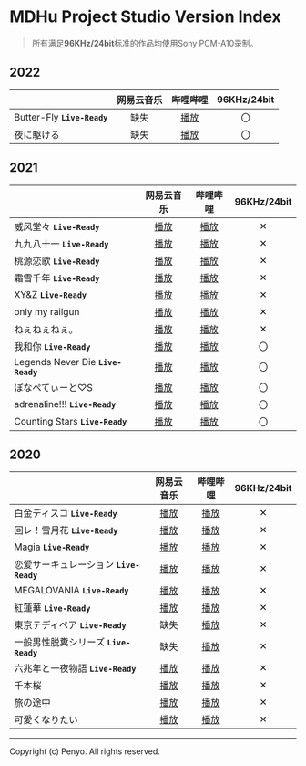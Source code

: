 # MDHu Project Studio Version Index

> 所有满足**96KHz/24bit**标准的作品均使用Sony PCM-A10录制。

## 2022

||网易云音乐|哔哩哔哩|96KHz/24bit|
|-|:-:|:-:|:-:|
|Butter-Fly **`Live-Ready`**|缺失|[播放](https://www.bilibili.com/video/BV1F44y157ko)|〇|
|夜に駆ける|缺失|[播放](https://www.bilibili.com/video/BV15i4y1U7wa)|〇|

## 2021

||网易云音乐|哔哩哔哩|96KHz/24bit|
|-|:-:|:-:|:-:|
|威风堂々 **`Live-Ready`**|[播放](http://music.163.com/song?id=1807099203)|[播放](https://www.bilibili.com/video/BV1vy4y1i7sm)|✕|
|九九八十一 **`Live-Ready`**|[播放](http://music.163.com/song?id=1831366428)|[播放](https://www.bilibili.com/video/BV1bp4y1p7K7)|✕|
|桃源恋歌 **`Live-Ready`**|[播放](http://music.163.com/song?id=1869465596)|[播放](https://www.bilibili.com/video/BV17b4y167Ff)|✕|
|霜雪千年 **`Live-Ready`**|[播放](http://music.163.com/song?id=1869474352)|[播放](https://www.bilibili.com/video/BV18o4y1U7L6)|✕|
|XY&Z **`Live-Ready`**|[播放](http://music.163.com/song?id=1874723685)|[播放](https://www.bilibili.com/video/BV1a44y187zK)|✕|
|only my railgun|[播放](http://music.163.com/song?id=1874753690)|[播放](https://www.bilibili.com/video/BV1664y1a7xq)|✕|
|ねぇねぇねぇ。|[播放](http://music.163.com/song?id=1877043309)|[播放](https://www.bilibili.com/video/BV1C44y1t7fv)|✕|
|我和你 **`Live-Ready`**|[播放](http://music.163.com/song?id=1887369380)|[播放](https://www.bilibili.com/video/BV1VL4y1B7ro)|〇|
|Legends Never Die **`Live-Ready`**|[播放](http://music.163.com/song?id=1887382480)|[播放](https://www.bilibili.com/video/BV1of4y1u7cB)|〇|
|ぼなぺてぃーと♡S|[播放](http://music.163.com/song?id=1888749366)|[播放](https://www.bilibili.com/video/BV1SR4y1t7ne)|〇|
|adrenaline!!! **`Live-Ready`**|[播放](http://music.163.com/song?id=1908140589)|[播放](https://www.bilibili.com/video/BV1K44y157TR)|〇|
|Counting Stars **`Live-Ready`**|[播放](http://music.163.com/song?id=1908140515)|[播放](https://www.bilibili.com/video/BV1FY4y1v7hm)|〇|

## 2020

||网易云音乐|哔哩哔哩|96KHz/24bit|
|-|:-:|:-:|:-:|
|白金ディスコ **`Live-Ready`**|[播放](http://music.163.com/song?id=1479623950)|[播放](https://www.bilibili.com/video/BV1j7411f71Y)|✕|
|回レ！雪月花 **`Live-Ready`**|[播放](http://music.163.com/song?id=1479365314)|[播放](https://www.bilibili.com/video/BV167411o7sE)|✕|
|Magia **`Live-Ready`**|[播放](http://music.163.com/song?id=1479623951)|[播放](https://www.bilibili.com/video/BV1X64y1M7AV)|✕|
|恋爱サーキュレーション **`Live-Ready`**|[播放](http://music.163.com/song?id=1479629261)|[播放](https://www.bilibili.com/video/BV1M64y1u7Ek)|✕|
|MEGALOVANIA **`Live-Ready`**|[播放](http://music.163.com/song?id=1479623940)|[播放](https://www.bilibili.com/video/BV1KC4y1s7cc)|✕|
|紅蓮華 **`Live-Ready`**|[播放](http://music.163.com/song?id=1479365311)|[播放](https://www.bilibili.com/video/BV1st4y1U7EK)|✕|
|東京テディベア **`Live-Ready`**|缺失|[播放](https://www.bilibili.com/video/BV1Ki4y1G7dF)|✕|
|一般男性脱糞シリーズ **`Live-Ready`**|缺失|[播放](https://www.bilibili.com/video/BV19D4y1U7pd)|✕|
|六兆年と一夜物語 **`Live-Ready`**|[播放](http://music.163.com/song?id=1479364316)|[播放](https://www.bilibili.com/video/BV1TT4y177uh)|✕|
|千本桜|[播放](http://music.163.com/song?id=1495399790)|[播放](https://www.bilibili.com/video/BV1Xy4y1r7sj)|✕|
|旅の途中|[播放](http://music.163.com/song?id=1495719414)|[播放](https://www.bilibili.com/video/BV1PK4y1f7wd)|✕|
|可愛くなりたい|[播放](http://music.163.com/song?id=1803971461)|[播放](https://www.bilibili.com/video/BV1st4y1Y7Be)|✕|

---

Copyright (c) Penyo. All rights reserved.
